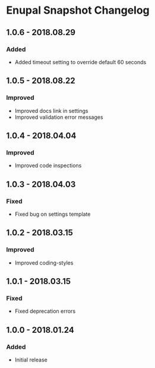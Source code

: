 # Enupal Snapshot Changelog

## 1.0.6 - 2018.08.29
### Added
- Added timeout setting to override default 60 seconds

## 1.0.5 - 2018.08.22
### Improved
- Improved docs link in settings
- Improved validation error messages

## 1.0.4 - 2018.04.04
### Improved
- Improved code inspections

## 1.0.3 - 2018.04.03
### Fixed
- Fixed bug on settings template

## 1.0.2 - 2018.03.15
### Improved
- Improved coding-styles

## 1.0.1 - 2018.03.15
### Fixed
- Fixed deprecation errors

## 1.0.0 - 2018.01.24
### Added
- Initial release
